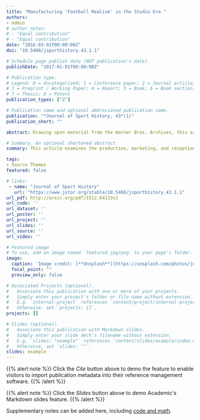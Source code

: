 ```yaml
---
title: "Manufacturing 'Football Realism' in the Studio Era "
authors:
- admin
# author_notes:
# - "Equal contribution"
# - "Equal contribution"
date: "2016-03-01T00:00:00Z"
doi: "10.5406/jsporthistory.43.1.1"

# Schedule page publish date (NOT publication's date).
publishDate: "2017-01-01T00:00:00Z"

# Publication type.
# Legend: 0 = Uncategorized; 1 = Conference paper; 2 = Journal article;
# 3 = Preprint / Working Paper; 4 = Report; 5 = Book; 6 = Book section;
# 7 = Thesis; 8 = Patent
publication_types: ["2"]

# Publication name and optional abbreviated publication name.
publication: "*Journal of Sport History, 43*(1)"
publication_short: ""

abstract: Drawing upon material from the Warner Bros. Archives, this article examines the production, marketing, and reception of football films released during the classical Hollywood era—specifically focusing on efforts by the studio to create and market 'realistic' football action. First, the paper briefly discusses the marketing and reception of two typical football movies from the period, College Coach and Over the Goal, to argue that the public expected football scenes to resemble live games and that the studio acknowledged this desire by attempting to market their football sequences as 'realistic.' Then, the paper examines two of the best-known football movies from the period, *Knute Rockne, All American* and *Jim Thorpe—All-American*, and documents how the films' producers attempted to ensure the movies met these standards for 'football realism,' whether that meant casting college football players as extras, enlisting a football-savvy crew, or using newsreel footage during gameplay sequences.

# Summary. An optional shortened abstract.
summary: This article examines the production, marketing, and reception of football films released during the classical Hollywood era – specifically focusing on efforts by the studio to create and market 'realistic' football action.

tags:
- Source Themes
featured: false

# links:
 - name: "Journal of Sport History"
   url: "https://www.jstor.org/stable/10.5406/jsporthistory.43.1.1"
url_pdf: http://arxiv.org/pdf/1512.04133v1
url_code: ''
url_dataset: ''
url_poster: ''
url_project: ''
url_slides: ''
url_source: ''
url_video: ''

# Featured image
# To use, add an image named `featured.jpg/png` to your page's folder. 
image:
  caption: 'Image credit: [**Unsplash**](https://unsplash.com/photos/jdD8gXaTZsc)'
  focal_point: ""
  preview_only: false

# Associated Projects (optional).
#   Associate this publication with one or more of your projects.
#   Simply enter your project's folder or file name without extension.
#   E.g. `internal-project` references `content/project/internal-project/index.md`.
#   Otherwise, set `projects: []`.
projects: []

# Slides (optional).
#   Associate this publication with Markdown slides.
#   Simply enter your slide deck's filename without extension.
#   E.g. `slides: "example"` references `content/slides/example/index.md`.
#   Otherwise, set `slides: ""`.
slides: example
---
```


{{% alert note %}}
Click the *Cite* button above to demo the feature to enable visitors to import publication metadata into their reference management software.
{{% /alert %}}

{{% alert note %}}
Click the *Slides* button above to demo Academic's Markdown slides feature.
{{% /alert %}}

Supplementary notes can be added here, including [code and math](https://sourcethemes.com/academic/docs/writing-markdown-latex/).
